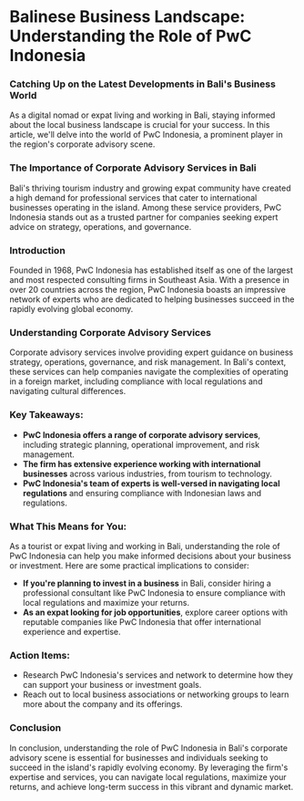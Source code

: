 # Balinese Business Landscape: Understanding the Role of PwC Indonesia

### Catching Up on the Latest Developments in Bali's Business World

As a digital nomad or expat living and working in Bali, staying informed about the local business landscape is crucial for your success. In this article, we'll delve into the world of PwC Indonesia, a prominent player in the region's corporate advisory scene.

### The Importance of Corporate Advisory Services in Bali

Bali's thriving tourism industry and growing expat community have created a high demand for professional services that cater to international businesses operating in the island. Among these service providers, PwC Indonesia stands out as a trusted partner for companies seeking expert advice on strategy, operations, and governance.

### Introduction

Founded in 1968, PwC Indonesia has established itself as one of the largest and most respected consulting firms in Southeast Asia. With a presence in over 20 countries across the region, PwC Indonesia boasts an impressive network of experts who are dedicated to helping businesses succeed in the rapidly evolving global economy.

### Understanding Corporate Advisory Services

Corporate advisory services involve providing expert guidance on business strategy, operations, governance, and risk management. In Bali's context, these services can help companies navigate the complexities of operating in a foreign market, including compliance with local regulations and navigating cultural differences.

### Key Takeaways:

*   **PwC Indonesia offers a range of corporate advisory services**, including strategic planning, operational improvement, and risk management.
*   **The firm has extensive experience working with international businesses** across various industries, from tourism to technology.
*   **PwC Indonesia's team of experts is well-versed in navigating local regulations** and ensuring compliance with Indonesian laws and regulations.

### What This Means for You:

As a tourist or expat living and working in Bali, understanding the role of PwC Indonesia can help you make informed decisions about your business or investment. Here are some practical implications to consider:

*   **If you're planning to invest in a business** in Bali, consider hiring a professional consultant like PwC Indonesia to ensure compliance with local regulations and maximize your returns.
*   **As an expat looking for job opportunities**, explore career options with reputable companies like PwC Indonesia that offer international experience and expertise.

### Action Items:

*   Research PwC Indonesia's services and network to determine how they can support your business or investment goals.
*   Reach out to local business associations or networking groups to learn more about the company and its offerings.

### Conclusion

In conclusion, understanding the role of PwC Indonesia in Bali's corporate advisory scene is essential for businesses and individuals seeking to succeed in the island's rapidly evolving economy. By leveraging the firm's expertise and services, you can navigate local regulations, maximize your returns, and achieve long-term success in this vibrant and dynamic market.